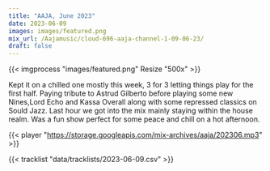 ```yaml
---
title: "AAJA, June 2023"
date: 2023-06-09
images: images/featured.png
mix_url: /Aajamusic/cloud-696-aaja-channel-1-09-06-23/
draft: false
---
```


{{< imgprocess "images/featured.png" Resize "500x" >}}

Kept it on a chilled one mostly this week, 3 for 3 letting things play for the first half. Paying tribute to Astrud Gilberto before playing some new Nines,Lord Echo and Kassa Overall along with 
some repressed classics on Sould Jazz. Last hour we got into the mix mainly staying within the house realm. Was a fun show perfect for some peace and chill on a hot afternoon.

{{< player "https://storage.googleapis.com/mix-archives/aaja/202306.mp3" >}}
 
{{< tracklist "data/tracklists/2023-06-09.csv" >}}
